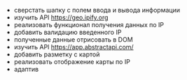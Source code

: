 - сверстать шапку с полем ввода и вывода информации
- изучить API https://geo.ipify.org
- реализовать функционал получения данных по IP
- добавить валидацию введенного IP
- полученные данные отрисовать в DOM
- изучить API https://app.abstractapi.com/
- добавить разметку с картой
- реализовать отображение карты по IP
- адаптив
